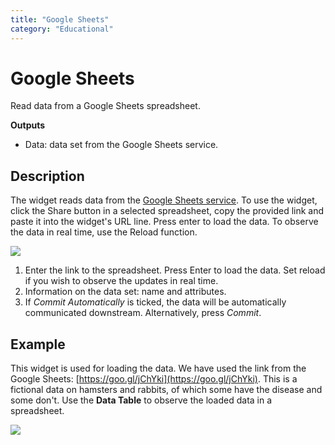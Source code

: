 ```yaml
---
title: "Google Sheets"
category: "Educational"
---
```

Google Sheets
=============

Read data from a Google Sheets spreadsheet.

**Outputs**

- Data: data set from the Google Sheets service.

Description
-----------

The widget reads data from the [Google Sheets service](https://docs.google.com/spreadsheets). To use the widget, click the Share button in a selected spreadsheet, copy the provided link and paste it into the widget's URL line. Press enter to load the data. To observe the data in real time, use the Reload function.

![](../images/Google-Sheets-stamped.png)

1. Enter the link to the spreadsheet. Press Enter to load the data. Set reload if you wish to observe the updates in real time.
2. Information on the data set: name and attributes.
3. If *Commit Automatically* is ticked, the data will be automatically communicated downstream. Alternatively, press *Commit*.

Example
-------

This widget is used for loading the data. We have used the link from the Google Sheets: [https://goo.gl/jChYki](https://goo.gl/jChYki). This is a fictional data on hamsters and rabbits, of which some have the disease and some don't. Use the **Data Table** to observe the loaded data in a spreadsheet.

![](../images/Google-Sheets-Example.png)
